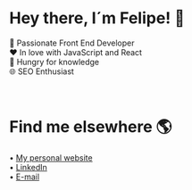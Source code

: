 # Hey there, I´m Felipe! 👋

🎨 Passionate Front End Developer<br />
❤️ In love with JavaScript and React<br />
🧠 Hungry for knowledge<br />
🌐 SEO Enthusiast

<br />


# Find me elsewhere 🌎
• <a href="https://felipecatete.com/">My personal website</a><br />
• <a href="https://www.linkedin.com/in/felipe-catete/">LinkedIn</a><br />
• <a href="mailto:catetedev@gmail.com">E-mail</a>
